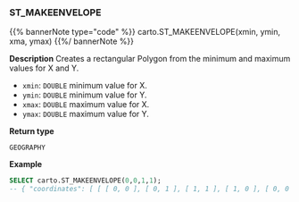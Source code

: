 ### ST_MAKEENVELOPE

{{% bannerNote type="code" %}}
carto.ST_MAKEENVELOPE(xmin, ymin, xma, ymax)
{{%/ bannerNote %}}

**Description**
Creates a rectangular Polygon from the minimum and maximum values for X and Y.

* `xmin`: `DOUBLE` minimum value for X.
* `ymin`: `DOUBLE` minimum value for Y.
* `xmax`: `DOUBLE` maximum value for X.
* `ymax`: `DOUBLE` maximum value for Y.

**Return type**

`GEOGRAPHY`

**Example**

```sql
SELECT carto.ST_MAKEENVELOPE(0,0,1,1);
-- { "coordinates": [ [ [ 0, 0 ], [ 0, 1 ], [ 1, 1 ], [ 1, 0 ], [ 0, 0 ] ] ], "type": "Polygon" }
```
